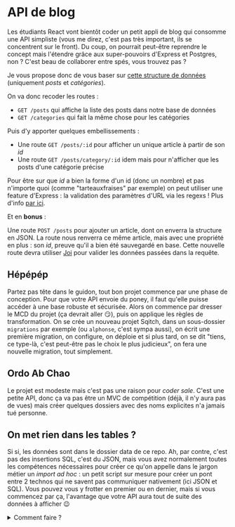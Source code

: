 # API de blog

Les étudiants React vont bientôt coder un petit appli de blog qui consomme une API simpliste (vous me direz, c'est pas très important, ils se concentrent sur le front). Du coup, on pourrait peut-être reprendre le concept mais l'étendre grâce aux super-pouvoirs d'Express et Postgres, non ? C'est beau de collaborer entre spés, vous trouvez pas ?

Je vous propose donc de vous baser sur [cette structure de données](https://oclock-open-apis.now.sh/) (uniquement _posts_ et _catégories_).

On va donc recoder les routes :
- `GET /posts` qui affiche la liste des posts dans notre base de données
- `GET /categories` qui fait la même chose pour les catégories

Puis d'y apporter quelques embellissements :
- Une route `GET /posts/:id` pour afficher un unique article à partir de son _id_
- Une route `GET /posts/category/:id` idem mais pour n'afficher que les posts d'une catégorie précise

Pour être sur que *id* a bien la forme d'un id (donc un nombre) et pas n'importe quoi (comme "tarteauxfraises" par exemple) on peut utiliser une feature d'Express : la validation des paramètres d'URL via les regexs ! Plus d'info [par ici](https://expressjs.com/en/guide/routing.html#route-parameters).

Et en **bonus** :

Une route `POST /posts` pour ajouter un article, dont on enverra la structure en JSON. La route nous renverra ce même article, mais avec une propriété en plus : son _id_, preuve qu'il a bien été sauvegardé en base. Cette nouvelle route devra utiliser [Joi](https://www.npmjs.com/package/joi) pour valider les données passées dans la requête.

## Hépépép

Partez pas tête dans le guidon, tout bon projet commence par une phase de conception. Pour que votre API envoie du poney, il faut qu'elle puisse accéder à une base robuste et sécurisée. Alors on commence par dresser le MCD du projet (ça devrait aller :smirk:), puis on applique les règles de transformation. On se crée un nouveau projet Sqitch, dans un sous-dossier `migrations` par exemple (ou `alphonse`, c'est sympa aussi), on écrit une première migration, on configure, on déploie et si plus tard, on se dit "tiens, ce type-là, c'est peut-être pas le choix le plus judicieux", on fera une nouvelle migration, tout simplement.

## Ordo Ab Chao

Le projet est modeste mais c'est pas une raison pour _coder sale_. C'est une petite API, donc ça va pas être un MVC de compétition (déjà, il n'y aura pas de vues) mais créer quelques dossiers avec des noms explicites n'a jamais tué personne.

## On met rien dans les tables ?

Si si, les données sont dans le dossier data de ce repo. Ah, par contre, c'est pas des insertions SQL, c'est du JSON, mais vous avez normalement toutes les compétences nécessaires pour créer ce qu'on appelle dans le jargon métier un _import ad hoc_ : un petit script sur mesure pour créer un pont entre 2 technos qui ne savent pas communiquer nativement (ici JSON et SQL). Vous pouvez vous y frotter en premier ou en dernier, mais si vous commencez par ça, l'avantage que votre API aura tout de suite des données à afficher :wink:

<details>
<summary>Comment faire ?</summary>

1. Créer un script sobrement nommé `import.js` : ben oui, le pont le plus évident entre JSON et SQL, c'est Javascript.
2. Récupérer les données du fichier JSON
3. Boucler sur ces données
4. Pour chaque donnée, exécuter une requête d'insertion SQL
5. Parce que vous allez probablement essayer plusieurs fois avant d'y arriver, vous allez avoir des problèmes d'unicité et autres joyeusetés SQL : prévoyez de faire table rase des données déjà dans la base avant de commencer à boucler :bomb:
</details>
